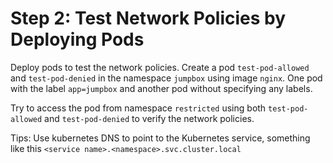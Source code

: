 # Step 2: Test Network Policies by Deploying Pods

Deploy pods to test the network policies. Create a pod `test-pod-allowed` and `test-pod-denied` in the namespace `jumpbox` using image `nginx`. One pod with the label `app=jumpbox` and another pod without specifying any labels.

Try to access the pod from namespace `restricted` using both `test-pod-allowed` and `test-pod-denied` to verify the network policies.

Tips: Use kubernetes DNS to point to the Kubernetes service, something like this `<service name>.<namespace>.svc.cluster.local`